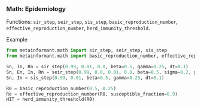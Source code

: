 ### Math: Epidemiology

Functions: `sir_step`, `seir_step`, `sis_step`, `basic_reproduction_number`, `effective_reproduction_number`, `herd_immunity_threshold`.

Example

```python
from metainformant.math import sir_step, seir_step, sis_step
from metainformant.math import basic_reproduction_number, effective_reproduction_number, herd_immunity_threshold

Sn, In, Rn = sir_step(0.99, 0.01, 0.0, beta=0.5, gamma=0.25, dt=0.1)
Sn, En, In, Rn = seir_step(0.99, 0.0, 0.01, 0.0, beta=0.5, sigma=0.2, gamma=0.25, dt=0.1)
Sn, In = sis_step(0.99, 0.01, beta=0.5, gamma=0.25, dt=0.1)

R0 = basic_reproduction_number(0.5, 0.25)
Re = effective_reproduction_number(R0, susceptible_fraction=0.9)
HIT = herd_immunity_threshold(R0)
```

